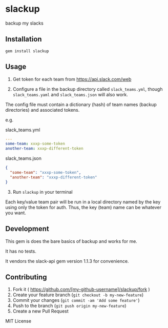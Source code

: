 # slackup
backup my slacks

## Installation

`gem install slackup`

## Usage

1. Get token for each team from https://api.slack.com/web

2. Configure a file in the backup directory called `slack_teams.yml`,
though `slack_teams.yaml` and `slack_teams.json` will also work.

The config file must contain a dictionary (hash) of 
team names (backup directories) and associated tokens.

e.g.

slack_teams.yml

```yaml
---
some-team: xxxp-some-token
another-team: xxxp-different-token
```

slack_teams.json

```json
{
  "some-team": "xxxp-some-token",
  "another-team": "xxxp-different-token"
}
```

3. Run `slackup` in your terminal

Each key/value team pair will be run in a local directory named by the key
using only the token for auth. Thus, the key (team) name can be whatever you want.

## Development

This gem is does the bare basics of backup and works for me.

It has no tests.

It vendors the slack-api gem version 1.1.3 for convenience.

## Contributing

1. Fork it ( https://github.com/[my-github-username]/slackup/fork )
2. Create your feature branch (`git checkout -b my-new-feature`)
3. Commit your changes (`git commit -am 'Add some feature'`)
4. Push to the branch (`git push origin my-new-feature`)
5. Create a new Pull Request

MIT License
